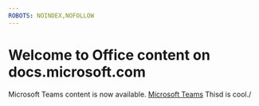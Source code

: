 ```yaml
---
ROBOTS: NOINDEX,NOFOLLOW
---
```


# Welcome to Office content on docs.microsoft.com

Microsoft Teams content is now available.
[Microsoft Teams](https://docs.microsoft.com/MicrosoftTeams)
Thisd is cool./
